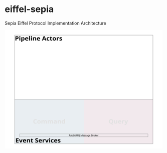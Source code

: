 # eiffel-sepia
Sepia Eiffel Protocol Implementation Architecture

<img src="overview.svg" alt="Sepia Overview"/>

